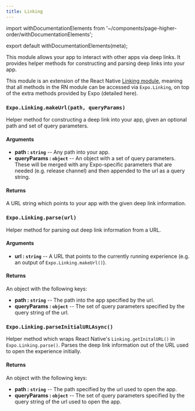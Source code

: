 ```yaml
---
title: Linking
---
```


import withDocumentationElements from '~/components/page-higher-order/withDocumentationElements';

export default withDocumentationElements(meta);

This module allows your app to interact with other apps via deep links. It provides helper methods for constructing and parsing deep links into your app.

This module is an extension of the React Native [Linking module](https://facebook.github.io/react-native/docs/linking.html), meaning that all methods in the RN module can be accessed via `Expo.Linking`, on top of the extra methods provided by Expo (detailed here).

### `Expo.Linking.makeUrl(path, queryParams)`

Helper method for constructing a deep link into your app, given an optional path and set of query parameters.

#### Arguments

-   **path : `string`** -- Any path into your app.
-   **queryParams : `object`** -- An object with a set of query parameters. These will be merged with any Expo-specific parameters that are needed (e.g. release channel) and then appended to the url as a query string.

#### Returns

A URL string which points to your app with the given deep link information.

### `Expo.Linking.parse(url)`

Helper method for parsing out deep link information from a URL.

#### Arguments

-   **url : `string`** -- A URL that points to the currently running experience (e.g. an output of `Expo.Linking.makeUrl()`).

#### Returns

An object with the following keys:

-   **path : `string`** -- The path into the app specified by the url.
-   **queryParams : `object`** -- The set of query parameters specified by the query string of the url.

### `Expo.Linking.parseInitialURLAsync()`

Helper method which wraps React Native's `Linking.getInitalURL()` in `Expo.Linking.parse()`. Parses the deep link information out of the URL used to open the experience initially.

#### Returns

An object with the following keys:

-   **path : `string`** -- The path specified by the url used to open the app.
-   **queryParams : `object`** -- The set of query parameters specified by the query string of the url used to open the app.
